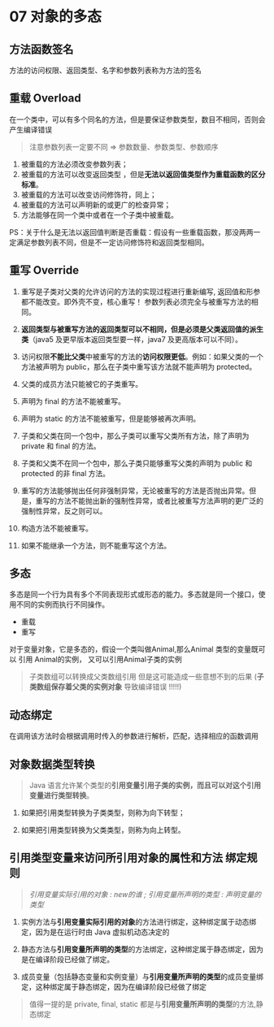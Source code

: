 # 07 对象的多态

## 方法函数签名
方法的访问权限、返回类型、名字和参数列表称为方法的签名

## 重载 Overload
在一个类中，可以有多个同名的方法，但是要保证参数类型，数目不相同，否则会产生编译错误
> 注意参数列表一定要不同 => 参数数量、参数类型、参数顺序
1. 被重载的方法必须改变参数列表；
2. 被重载的方法可以改变返回类型 ，但是**无法以返回值类型作为重载函数的区分标准**。
3. 被重载的方法可以改变访问修饰符，同上；
4. 被重载的方法可以声明新的或更广的检查异常；
5. 方法能够在同一个类中或者在一个子类中被重载。

PS：关于什么是无法以返回值判断是否重载：假设有一些重载函数，那没两两一定满足参数列表不同，但是不一定访问修饰符和返回类型相同。


## 重写 Override
1. 重写是子类对父类的允许访问的方法的实现过程进行重新编写, 返回值和形参都不能改变。即外壳不变，核心重写！
参数列表必须完全与被重写方法的相同。

2. **返回类型与被重写方法的返回类型可以不相同，但是必须是父类返回值的派生类**（java5 及更早版本返回类型要一样，java7 及更高版本可以不同）。

3. 访问权限**不能比父类**中被重写的方法的**访问权限更低**。例如：如果父类的一个方法被声明为 public，那么在子类中重写该方法就不能声明为 protected。

4. 父类的成员方法只能被它的子类重写。

5. 声明为 final 的方法不能被重写。

6. 声明为 static 的方法不能被重写，但是能够被再次声明。

7. 子类和父类在同一个包中，那么子类可以重写父类所有方法，除了声明为 private 和 final 的方法。

8. 子类和父类不在同一个包中，那么子类只能够重写父类的声明为 public 和 protected 的非 final 方法。

9. 重写的方法能够抛出任何非强制异常，无论被重写的方法是否抛出异常。但是，重写的方法不能抛出新的强制性异常，或者比被重写方法声明的更广泛的强制性异常，反之则可以。

10. 构造方法不能被重写。

11. 如果不能继承一个方法，则不能重写这个方法。

## 多态
多态是同一个行为具有多个不同表现形式或形态的能力。多态就是同一个接口，使用不同的实例而执行不同操作。
- 重载
- 重写


对于变量对象，它是多态的，假设一个类叫做Animal,那么Animal 类型的变量既可以 引用 Animal的实例， 又可以引用Animal子类的实例
> 子类数组可以转换成父类数组引用 但是这可能造成一些意想不到的后果 (**子类数组保存着父类的实例对象** 导致编译错误 !!!!!)

## 动态绑定
在调用该方法时会根据调用时传入的参数进行解析，匹配，选择相应的函数调用


## 对象数据类型转换
> Java 语言允许某个类型的**引用变量引用子类的实例，而且可以对这个引用变量进行类型转换**。

1. 如果把引用类型转换为子类类型，则称为向下转型； 

2. 如果把引用类型转换为父类类型，则称为向上转型。


## 引用类型变量来访问所引用对象的属性和方法 绑定规则
> *引用变量实际引用的对象 : new的谁 ; 引用变量所声明的类型 : 声明变量的类型*

1. 实例方法与**引用变量实际引用的对象**的方法进行绑定，这种绑定属于动态绑定，因为是在运行时由 Java 虚拟机动态决定的

2. 静态方法与**引用变量所声明的类型**的方法绑定，这种绑定属于静态绑定，因为是在编译阶段已经做了绑定。

3. 成员变量（包括静态变量和实例变量）与**引用变量所声明的类型**的成员变量绑定，这种绑定属于静态绑定，因为在编译阶段已经做了绑定

> 值得一提的是 private, final, static 都是与**引用变量所声明的类型**的方法,静态绑定